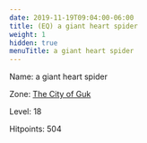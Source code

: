 ```yaml
---
date: 2019-11-19T09:04:00-06:00
title: (EQ) a giant heart spider
weight: 1
hidden: true
menuTitle: a giant heart spider
---
```


Name: a giant heart spider


Zone: [The City of Guk](/en/eq/exploration/the_city_of_guk)

Level: 18

Hitpoints: 504